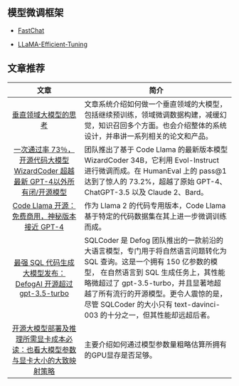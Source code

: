 ## 模型微调框架

+ [FastChat](https://github.com/lm-sys/FastChat)


+ [LLaMA-Efficient-Tuning](https://github.com/hiyouga/LLaMA-Efficient-Tuning)


## 文章推荐

|                                                   文章                                                    | 简介                                                                                                                                                                                              |
|:-------------------------------------------------------------------------------------------------------:|-------------------------------------------------------------------------------------------------------------------------------------------------------------------------------------------------|
|                          [垂直领域大模型的思考](https://zhuanlan.zhihu.com/p/652645925)                           | 文章系统介绍如何做一个垂直领域的大模型，包括继续预训练，领域微调数据构建，减缓幻觉，知识召回多个方面。也会介绍整体的系统设计，并串讲一系列相关的论文和产品。                                                                                                                  |
| [一次通过率 73％，开源代码大模型 WizardCoder 超越最新 GPT-4以外所有闭/开源模型](https://mp.weixin.qq.com/s/H_Z0KKw4CM12Gd1l4xKf7A) | 团队推出了基于 Code Llama 的最新版本模型 WizardCoder 34B，它利用 Evol-Instruct 进行微调而成。在 HumanEval 上的 pass@1 达到了惊人的 73.2%，超越了原始 GPT-4、ChatGPT-3.5 以及 Claude 2、Bard。                                                |
|          [Code Llama 开源：免费商用，神秘版本接近 GPT-4](https://mp.weixin.qq.com/s/GhMg9daluyoNyaICCH3FIQ)           | 作为 Llama 2 的代码专用版本，Code Llama 基于特定的代码数据集在其上进一步微调训练而成。                                                                                                                                           |
|    [最强 SQL 代码生成大模型发布：DefogAI 开源超过 gpt-3.5-turbo](https://mp.weixin.qq.com/s/I2xerywIdI8l_HyDqjzCOA)     | SQLCoder 是 Defog 团队推出的一款前沿的大语言模型，专门用于将自然语言问题转化为 SQL 查询。这是一个拥有 150 亿参数的模型， 在自然语言到 SQL 生成任务上，其性能略微超过了 gpt-3.5-turbo，并且显著地超越了所有流行的开源模型。更令人震惊的是，尽管 SQLCoder 的大小只有 text-davinci-003 的十分之一，但其性能却远超后者。 |
|            [开源大模型部署及推理所需显卡成本必读：也看大模型参数与显卡大小的大致映射策略](https://zhuanlan.zhihu.com/p/652645925)             | 主要介绍如何通过模型参数量粗略估算所拥有的GPU显存是否足够。                                                                                                                                                                 |
